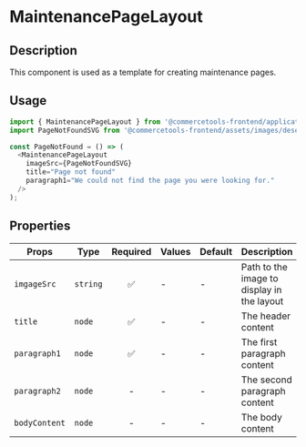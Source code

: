 # MaintenancePageLayout

## Description

This component is used as a template for creating maintenance pages.

## Usage

```js
import { MaintenancePageLayout } from '@commercetools-frontend/application-components';
import PageNotFoundSVG from '@commercetools-frontend/assets/images/desert-fox.svg';

const PageNotFound = () => (
  <MaintenancePageLayout
    imageSrc={PageNotFoundSVG}
    title="Page not found"
    paragraph1="We could not find the page you were looking for."
  />
);
```

## Properties

| Props         | Type     | Required | Values | Default | Description                                |
| ------------- | -------- | :------: | ------ | ------- | ------------------------------------------ |
| `imgageSrc`   | `string` |    ✅    | -      | -       | Path to the image to display in the layout |
| `title`       | `node`   |    ✅    | -      | -       | The header content                         |
| `paragraph1`  | `node`   |    ✅    | -      | -       | The first paragraph content                |
| `paragraph2`  | `node`   |    -     | -      | -       | The second paragraph content               |
| `bodyContent` | `node`   |    -     | -      | -       | The body content                           |
